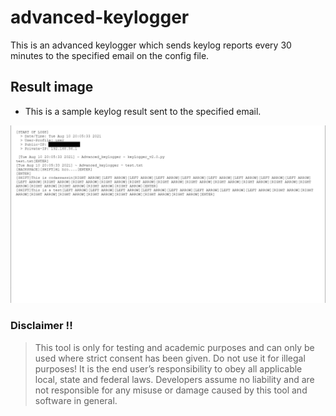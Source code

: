 # advanced-keylogger
This is an advanced keylogger which sends keylog reports every 30 minutes to the specified email on the config file.

## Result image
* This is a sample keylog result sent to the specified email.
<img src="https://github.com/codassassin/advanced-keylogger/blob/main/001.png"/>

### Disclaimer !!

> This tool is only for testing and academic purposes and can only be used where strict consent has been given. Do not use it for
> illegal purposes! It is the end user’s responsibility to obey all applicable local, state and federal laws. Developers assume no
> liability and are not responsible for any misuse or damage caused by this tool and software in general.
